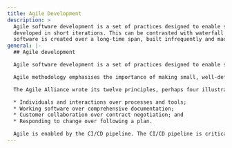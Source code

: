 ```yaml
---
title: Agile Development
description: >
  Agile software development is a set of practices designed to enable software to be
  developed in short iterations. This can be contrasted with waterfall development where
  software is created over a long-time span, built infrequently and made...
general: |-
  ## Agile development

  Agile software development is a set of practices designed to enable software to be developed in short iterations. This can be contrasted with waterfall development where software is created over a long-time span, built infrequently and made available to users even less so. In waterfall, there are regular but infrequent releases of new major versions, with bug-fixes released as minor versions.

  Agile methodology emphasises the importance of making small, well-defined changes in a strict time box termed a sprint. Self-organised, cross-functional teams, or scrums, frequently analyse circumstances and user needs to adapt projects by refining the backlog. Scrum teams constantly strive to improve practices, minimise technical debt, and achieve user satisfaction, regularly holding demonstrations and retrospectives.

  The Agile Alliance wrote its twelve principles, perhaps four illustrate Agile development best:

  * Individuals and interactions over processes and tools;
  * Working software over comprehensive documentation;
  * Customer collaboration over contract negotiation; and
  * Responding to change over following a plan.

  Agile is enabled by the CI/CD pipeline. The CI/CD pipeline is critical to integrating often. CI/CD also influences software deliverables. Applications must always be buildable and deployable. Agile requires that deployment issues and technical debt are mitigated, and this can be enforced through an effective CI/CD pipeline. Agile working is much better suited to microservice architecture than monolithic products.
---
```

